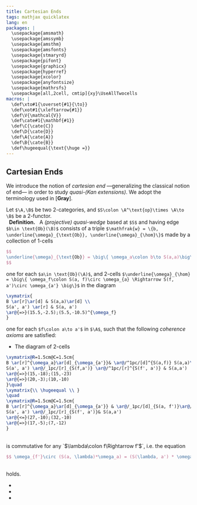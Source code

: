 ```yaml
---
title: Cartesian Ends
tags: mathjax quicklatex
lang: en
packages: |
  \usepackage{amsmath}
  \usepackage{amssymb}
  \usepackage{amsthm}
  \usepackage{amsfonts}
  \usepackage{stmaryrd}
  \usepackage{pifont}
  \usepackage{graphicx}
  \usepackage{hyperref}
  \usepackage{xcolor}
  \usepackage{anyfontsize}
  \usepackage{mathrsfs}
  \usepackage[all,2cell, cmtip]{xy}\UseAllTwocells
macros: |
  \def\xto#1{\overset{#1}{\to}}
  \def\xot#1{\xleftarrow{#1}}
  \def\V{\mathcal{V}}
  \def\cate#1{\mathbf{#1}}
  \def\C{\cate{C}}
  \def\D{\cate{D}}
  \def\A{\cate{A}}
  \def\B{\cate{B}}
  \def\hugeequal{\text{\huge =}}
---
```


## Cartesian Ends

We introduce the notion of _cartesian end_ —generalizing the classical notion of end— in order to study _quasi-(Kan extensions)_. We adopt the terminology used in [**Gray**].

Let `$\A,\B$` be two 2-categories, and `$S\colon \A^\text{op}\times \A\to \B$` be a 2-functor.
<br> &nbsp; **Definition.** &nbsp; A _(projective) quasi-wedge_ based at `$S$` and having edge `$b\in \text{Ob}(\B)$` consists of a triple `$\mathfrak{w} = \{b, \underline{\omega}_{\text{Ob}}, \underline{\omega}_{\hom}\}$` made by a collection of 1-cells

``` tex
$$ 
\underline{\omega}_{\text{Ob}} = \big\{ \omega_a\colon b\to S(a,a)\big\}
$$
```

one for each `$a\in \text{Ob}(\A)$`, and 2-cells `$\underline{\omega}_{\hom} = \big\{ \omega_f\colon S(a, f)\circ \omega_{a} \Rightarrow S(f, a')\circ \omega_{a'} \big\}$` in the diagram

``` tex
\xymatrix{
B \ar[r]\ar[d] & S(a,a)\ar[d] \\
S(a', a') \ar[r] & S(a, a')
\ar@{=>}(15.5,-2.5);(5.5,-10.5)^{\omega_f}
}
```

one for each `$f\colon a\to a'$` in `$\A$`, such that the following _coherence axioms_ are satisfied:

* The diagram of 2-cells

``` tex
\xymatrix@R=1.5cm@C=1.5cm{
B \ar[r]^{\omega_a}\ar[d]_{\omega_{a'}}& \ar@/^1pc/[d]^{S(a,f)} S(a,a)\\
S(a', a') \ar@/_1pc/[r]_{S(f,a')} \ar@/^1pc/[r]^{S(f', a')} & S(a,a')
\ar@{=>}(15,-18);(15,-23)
\ar@{=>}(20,-3);(10,-10)
}\quad 
\xymatrix{\\ \hugeequal \\ }
\quad
\xymatrix@R=1.5cm@C=1.5cm{
B \ar[r]^{\omega_a}\ar[d]_{\omega_{a'}} & \ar@/_1pc/[d]_{S(a, f')}\ar@/^1pc/[d]^{S(a, f)} S(a,a)\\
S(a', a') \ar@/_1pc/[r]_{S(f', a')}& S(a,a')
\ar@{<=}(27,-10);(32,-10)
\ar@{=>}(17,-5);(7,-12)
}
```
<br>
is commutative for any `$\lambda\colon f\Rightarrow f'$`, i.e. the equation

``` tex
$$ \omega_{f'}\circ (S(a, \lambda)*\omega_a) = (S(\lambda, a') * \omega_{a'})\circ \omega_f $$
```
<br>
holds.

* 

*

*